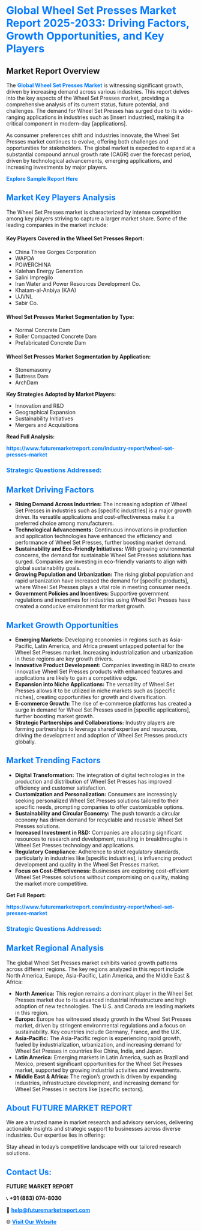 <h1 style="color: #007BFF;">Global Wheel Set Presses Market Report 2025-2033: Driving Factors, Growth Opportunities, and Key Players</h1>

<section id="overview">
<h2>Market Report Overview</h2>
<p>The <a href="https://www.futuremarketreport.com/industry-report/wheel-set-presses-market" style="color: #007BFF; text-decoration: none;"><strong>Global Wheel Set Presses Market</strong></a> is witnessing significant growth, driven by increasing demand across various industries. This report delves into the key aspects of the Wheel Set Presses market, providing a comprehensive analysis of its current status, future potential, and challenges. The demand for Wheel Set Presses has surged due to its wide-ranging applications in industries such as [insert industries], making it a critical component in modern-day [applications].</p>
<p>As consumer preferences shift and industries innovate, the Wheel Set Presses market continues to evolve, offering both challenges and opportunities for stakeholders. The global market is expected to expand at a substantial compound annual growth rate (CAGR) over the forecast period, driven by technological advancements, emerging applications, and increasing investments by major players.</p>
</section>

<section id="overview">
<p><a href="https://www.futuremarketreport.com/request-sample/reportId=37671" style="color: #007BFF; text-decoration: none;"><strong>Explore Sample Report Here</strong></a></p>
</section>

<section id="key-players">
<h2 style="color: #007BFF;">Market Key Players Analysis</h2>
<p>The Wheel Set Presses market is characterized by intense competition among key players striving to capture a larger market share. Some of the leading companies in the market include:</p>
<h4>Key Players Covered in the Wheel Set Presses Report:</h4>
<ul><li>China Three Gorges Corporation</li><li>WAPDA</li><li>POWERCHINA</li><li>Kalehan Energy Generation</li><li>Salini Impregilo</li><li>Iran Water and Power Resources Development Co.</li><li>Khatam-al-Anbiya (KAA)</li><li>UJVNL</li><li>Sabir Co.</li></ul>
<h4>Wheel Set Presses Market Segmentation by Type:</h4>
<ul><li>Normal Concrete Dam</li><li>Roller Compacted Concrete Dam</li><li>Prefabricated Concrete Dam</li></ul>

<h4>Wheel Set Presses Market Segmentation by Application:</h4>
<ul><li>Stonemasonry</li><li>Buttress Dam</li><li>ArchDam</li></ul>
<p><strong>Key Strategies Adopted by Market Players:</strong></p>
<ul>
<li>Innovation and R&D</li>
<li>Geographical Expansion</li>
<li>Sustainability Initiatives</li>
<li>Mergers and Acquisitions</li>
</ul>
</section>

<section>
<p><strong>Read Full Analysis: </strong></p><a href="https://www.futuremarketreport.com/industry-report/wheel-set-presses-market" style="color: #007BFF; text-decoration: none;"><strong>https://www.futuremarketreport.com/industry-report/wheel-set-presses-market</strong></a>
<h3 style="color: #007BFF;">Strategic Questions Addressed:</h3>
</section>

<section id="driving-factors">
<h2 style="color: #007BFF;">Market Driving Factors</h2>
<ul>
<li><strong>Rising Demand Across Industries:</strong> The increasing adoption of Wheel Set Presses in industries such as [specific industries] is a major growth driver. Its versatile applications and cost-effectiveness make it a preferred choice among manufacturers.</li>
<li><strong>Technological Advancements:</strong> Continuous innovations in production and application technologies have enhanced the efficiency and performance of Wheel Set Presses, further boosting market demand.</li>
<li><strong>Sustainability and Eco-Friendly Initiatives:</strong> With growing environmental concerns, the demand for sustainable Wheel Set Presses solutions has surged. Companies are investing in eco-friendly variants to align with global sustainability goals.</li>
<li><strong>Growing Population and Urbanization:</strong> The rising global population and rapid urbanization have increased the demand for [specific products], where Wheel Set Presses plays a vital role in meeting consumer needs.</li>
<li><strong>Government Policies and Incentives:</strong> Supportive government regulations and incentives for industries using Wheel Set Presses have created a conducive environment for market growth.</li>
</ul>
</section>

<section id="growth-opportunities">
<h2 style="color: #007BFF;">Market Growth Opportunities</h2>
<ul>
<li><strong>Emerging Markets:</strong> Developing economies in regions such as Asia-Pacific, Latin America, and Africa present untapped potential for the Wheel Set Presses market. Increasing industrialization and urbanization in these regions are key growth drivers.</li>
<li><strong>Innovative Product Development:</strong> Companies investing in R&D to create innovative Wheel Set Presses products with enhanced features and applications are likely to gain a competitive edge.</li>
<li><strong>Expansion into Niche Applications:</strong> The versatility of Wheel Set Presses allows it to be utilized in niche markets such as [specific niches], creating opportunities for growth and diversification.</li>
<li><strong>E-commerce Growth:</strong> The rise of e-commerce platforms has created a surge in demand for Wheel Set Presses used in [specific applications], further boosting market growth.</li>
<li><strong>Strategic Partnerships and Collaborations:</strong> Industry players are forming partnerships to leverage shared expertise and resources, driving the development and adoption of Wheel Set Presses products globally.</li>
</ul>
</section>

<section id="trending-factors">
<h2 style="color: #007BFF;">Market Trending Factors</h2>
<ul>
<li><strong>Digital Transformation:</strong> The integration of digital technologies in the production and distribution of Wheel Set Presses has improved efficiency and customer satisfaction.</li>
<li><strong>Customization and Personalization:</strong> Consumers are increasingly seeking personalized Wheel Set Presses solutions tailored to their specific needs, prompting companies to offer customizable options.</li>
<li><strong>Sustainability and Circular Economy:</strong> The push towards a circular economy has driven demand for recyclable and reusable Wheel Set Presses solutions.</li>
<li><strong>Increased Investment in R&D:</strong> Companies are allocating significant resources to research and development, resulting in breakthroughs in Wheel Set Presses technology and applications.</li>
<li><strong>Regulatory Compliance:</strong> Adherence to strict regulatory standards, particularly in industries like [specific industries], is influencing product development and quality in the Wheel Set Presses market.</li>
<li><strong>Focus on Cost-Effectiveness:</strong> Businesses are exploring cost-efficient Wheel Set Presses solutions without compromising on quality, making the market more competitive.</li>
</ul>
</section>

<section>
<p><strong>Get Full Report: </strong></p><a href="https://www.futuremarketreport.com/industry-report/wheel-set-presses-market" style="color: #007BFF; text-decoration: none;"><strong>https://www.futuremarketreport.com/industry-report/wheel-set-presses-market</strong></a>
<h3 style="color: #007BFF;">Strategic Questions Addressed:</h3>
</section>


<section id="regional-analysis">
<h2 style="color: #007BFF;">Market Regional Analysis</h2>
<p>The global Wheel Set Presses market exhibits varied growth patterns across different regions. The key regions analyzed in this report include North America, Europe, Asia-Pacific, Latin America, and the Middle East & Africa:</p>
<ul>
<li><strong>North America:</strong> This region remains a dominant player in the Wheel Set Presses market due to its advanced industrial infrastructure and high adoption of new technologies. The U.S. and Canada are leading markets in this region.</li>
<li><strong>Europe:</strong> Europe has witnessed steady growth in the Wheel Set Presses market, driven by stringent environmental regulations and a focus on sustainability. Key countries include Germany, France, and the U.K.</li>
<li><strong>Asia-Pacific:</strong> The Asia-Pacific region is experiencing rapid growth, fueled by industrialization, urbanization, and increasing demand for Wheel Set Presses in countries like China, India, and Japan.</li>
<li><strong>Latin America:</strong> Emerging markets in Latin America, such as Brazil and Mexico, present significant opportunities for the Wheel Set Presses market, supported by growing industrial activities and investments.</li>
<li><strong>Middle East & Africa:</strong> The region’s growth is driven by expanding industries, infrastructure development, and increasing demand for Wheel Set Presses in sectors like [specific sectors].</li>
</ul>
</section>

<footer>
<h2 style="color: #007BFF;">About FUTURE MARKET REPORT</h2>
<p>We are a trusted name in market research and advisory services, delivering actionable insights and strategic support to businesses across diverse industries. Our expertise lies in offering:</p>

<p>Stay ahead in today’s competitive landscape with our tailored research solutions.</p>

<h2 style="color: #007BFF;">Contact Us:</h2>
<p><strong>FUTURE MARKET REPORT</strong></p>
<p>📞 <strong>+91 (883) 074-8030</strong></p>
<p>📧 <strong><a href="mailto:help@futuremarketreport.com" style="color: #007BFF;">help@futuremarketreport.com</a></strong></p>
<p>🌐 <strong><a href="https://www.futuremarketreport.com/" style="color: #007BFF;">Visit Our Website</a></strong></p>
</footer>